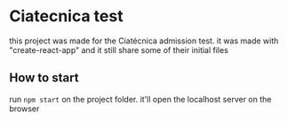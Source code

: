 # Ciatecnica test
this project was made for the Ciatécnica admission test.
it was made with "create-react-app" and it still share some of their initial files

## How to start
run `npm start` on the project folder. it'll open the localhost server on the browser
